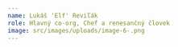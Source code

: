 ```yaml
---
name: Lukáš 'Elf' Reviľák
role: Hlavný co-org, Chef a renesančný človek
image: src/images/uploads/image-6-.png
---
```

